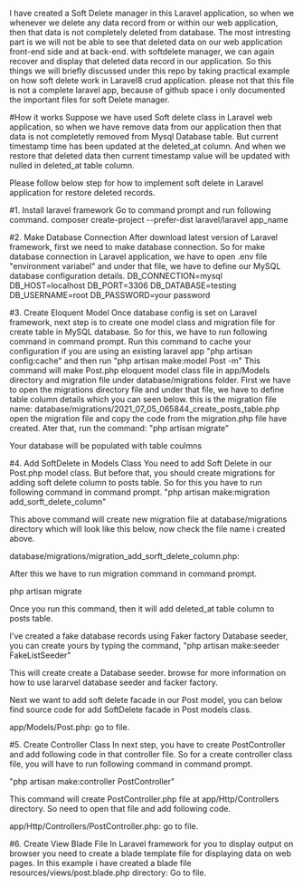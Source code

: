 I have created a Soft Delete manager in this Laravel application, so when we whenever we delete any data record from or within our web application, then that data is not completely deleted from database. The most intresting part is we will not be able to see that deleted data on our web application front-end side and at back-end. with softdelete manager, we can again recover and display that deleted data record in our application. So this things we will briefly discussed under this repo by taking practical example on how soft delete work in Laravel8 crud application. please not that this file is not a complete laravel app, because of github space i only documented the important files for soft Delete manager.

#How it works
Suppose we have used Soft delete class in Laravel web application, so when we have remove data from our application then that data is not completetly removed from Mysql Database table. But current timestamp time has been updated at the deleted_at column. And when we restore that deleted data then current timestamp value will be updated with nulled in deleted_at table column.

Please follow below step for how to implement soft delete in Laravel application for restore deleted records.

#1. Install laravel framework
 Go to command prompt and run following command.
 composer create-project --prefer-dist laravel/laravel app_name

#2. Make Database Connection
After download latest version of Laravel framework, first we need to make database connection. So for make database connection in Laravel application, we have to open .env file "environment variabel" and under that file, we have to define our MySQL database configuration details.
DB_CONNECTION=mysql
DB_HOST=localhost
DB_PORT=3306
DB_DATABASE=testing
DB_USERNAME=root
DB_PASSWORD=your password

#3. Create Eloquent Model
Once database config is set on Laravel framework, next step is to create one model class and migration file for create table in MySQL database. So for this, we have to run following command in command prompt.
Run this command to cache your configuration if you are using an existing laravel app
 "php artisan config:cache"
 and then run
 "php artisan make:model Post -m"
 This command will make Post.php eloquent model class file in app/Models directory and migration file under database/migrations folder. First we have to open the migrations directory file and under that file, we have to define table column details which you can seen below.
this is the migration file name:
database/migrations/2021_07_05_065844_create_posts_table.php
open the migration file and copy the code from the migration.php file have created.
Ater that, run the command:
"php artisan migrate"

Your database will be populated with table coulmns

#4. Add SoftDelete in Models Class
You need to add Soft Delete in our Post.php model class. But before that, you should create migrations for adding soft delete column to posts table. So for this you have to run following command in command prompt.
"php artisan make:migration add_sorft_delete_column"

This above command will create new migration file at database/migrations directory which will look like this below, now check the file name i created above.

database/migrations/migration_add_sorft_delete_column.php:

After this we have to run migration command in command prompt.


php artisan migrate


Once you run this command, then it will add deleted_at table column to posts table.

I've created a fake database records using Faker factory Database seeder, you can create yours by typing the command,
"php artisan make:seeder FakeListSeeder"

This will create create a Database seeder. browse for more information on how to use lararvel database seeder and facker factory.

Next we want to add soft delete facade in our Post model, you can below find source code for add SoftDelete facade in Post models class.

app/Models/Post.php: go to file.

#5. Create Controller Class
In next step, you have to create PostController and add following code in that controller file. So for a create controller class file, you will have to run following command in command prompt.


"php artisan make:controller PostController"


This command will create PostController.php file at app/Http/Controllers directory. So need to open that file and add following code.

app/Http/Controllers/PostController.php: go to file.

#6. Create View Blade File
In Laravel framework for you to display output on browser you need to create a blade template file for displaying data on web pages. In this example i have created a blade file resources/views/post.blade.php directory: Go to file.

